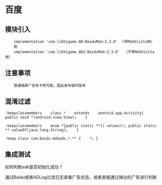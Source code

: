 # 百度

## 模块引入

```text
    implementation 'com.libVigame.AD:BaiduMob:2.3.8'  (带MobVisita用）
    和
    implementation 'com.libVigame.AD2:BaiduMob:2.3.8'  （不带MobVisita用）
```

## 注意事项

```text
    普通插屏广告有卡死可能，因此发布临时版本
```

## 混淆过滤

```text
-keepclassmembers    class *    extends    android.app.Activity{ public void *(android.view.View);    }

-keepclassmembers    enum *{public static **[] values(); public static ** valueOf(java.lang.String);    }

-keep class com.baidu.mobads.*.** {    *; }
```

## 集成测试

如何判断sdk是否初始化成功？

通过Baidu或者ADLog过滤日志查看广告状态，或者直接通过弹出的广告进行判断

